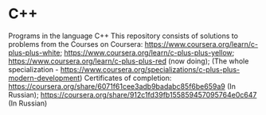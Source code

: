 # C++
Programs in the language C++
This repository consists of solutions to problems from the Courses on Coursera:
https://www.coursera.org/learn/c-plus-plus-white; 
https://www.coursera.org/learn/c-plus-plus-yellow; 
https://www.coursera.org/learn/c-plus-plus-red (now doing); 
(The whole specialization -  https://www.coursera.org/specializations/c-plus-plus-modern-development) 
Certificates of completion:
https://coursera.org/share/6071f61cee3adb9badabc85f6be659a9 (In Russian); 
https://coursera.org/share/912c1fd39fb155859457095764e0c647 (In Russian)
